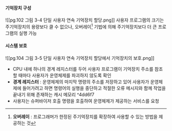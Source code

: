 #### 기억장치 구성
![[pg.102 그림 3-4 단일 사용자 연속 기억장치 할당.png]]
사용자 프로그램의 크기는 주기억장치의 용량보다 클 수 없으나, 오버레이[^1] 기법에 의해 주기억장치보다 더 큰 프로그램의 실행 가능

#### 시스템 보호
![[pg.104 그림 3-5 단일 사용자 연속 기억장치 할당에서 기억장치의 보호.png]]
- CPU 내에 하나의 경계 레지스터를 두어 사용자 프로그램이 기억장치 주소를 참조할 때마다 사용자가 운영체제를 파괴하지 않도록 확인
- **경계 레지스터** : 운영체제의 마지막 명령의 주소를 저장하고 있어 사용자가 운영체제에 들어가려고 하면 명령어의 실행을 중단하고 적절한 오류 메시지와 함께 작업을 끝내기 위해 존재하는 캐시 메모리 ^4dd6f7
- 사용자는 슈퍼바이저 호출 명령을 호출하여 운영체제가 제공하는 서비스를 요청

[^1]:**오버레이** : 프로그래머가 한정된 주기억장치를 확장하여 사용할 수 있는 방법을 제공하는 것